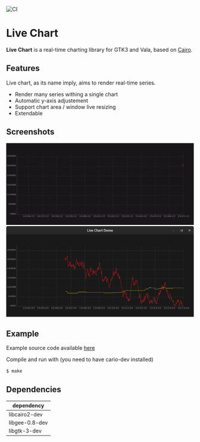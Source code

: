 ![CI](https://github.com/lcallarec/live-chart/workflows/CI/badge.svg)

# Live Chart

**Live Chart** is a real-time charting library for GTK3 and Vala, based on [Cairo](https://cairographics.org/).

## Features

Live chart, as its name imply, aims to render real-time series.

* Render many series withing a single chart
* Automatic y-axis adjustement
* Support chart area / window live resizing
* Extendable

## Screenshots

![animated_chart](docs/animated.gif)
![chart_1](docs/chart1.png)

## Example 

Example source code available [here](examples/live-chart.vala)

Compile and run with (you need to have cario-dev installed)

```bash
$ make
```

## Dependencies

| dependency | 
|---------|
| libcairo2-dev   |
| libgee-0.8-dev   |
| libgtk-3-dev  |
